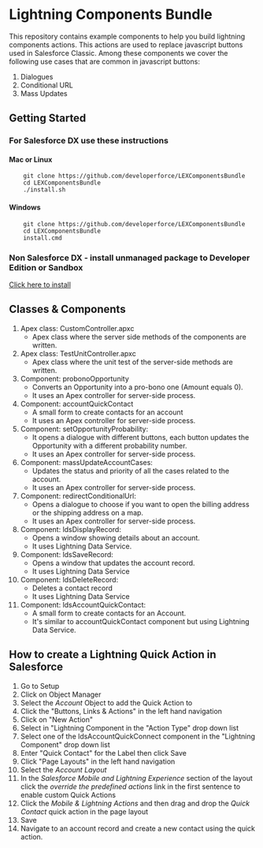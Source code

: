 # Lightning Components Bundle
This repository contains example components to help you build lightning components actions.
This actions are used to replace javascript buttons used in Salesforce Classic.
Among these components we cover the following use cases that are common in javascript buttons:
1. Dialogues
2. Conditional URL
3. Mass Updates

## Getting Started
### For Salesforce DX use these instructions
#### Mac or Linux
```
    git clone https://github.com/developerforce/LEXComponentsBundle
    cd LEXComponentsBundle
    ./install.sh
```
#### Windows
```
    git clone https://github.com/developerforce/LEXComponentsBundle
    cd LEXComponentsBundle
    install.cmd
```

### Non Salesforce DX - install unmanaged package to Developer Edition or Sandbox 
[Click here to install](https://login.salesforce.com/packaging/installPackage.apexp?p0=04t1I000002vjCN)

## Classes & Components
1. Apex class: CustomController.apxc
    * Apex class where the server side methods of the components are written.
2. Apex class: TestUnitController.apxc
    * Apex class where the unit test of the server-side methods are written.
3. Component: probonoOpportunity
    * Converts an Opportunity into a pro-bono one (Amount equals 0).
    * It uses an Apex controller for server-side process.
4. Component: accountQuickContact
    * A small form to create contacts for an account
    * It uses an Apex controller for server-side process.
5. Component: setOpportunityProbability:
    * It opens a dialogue with different buttons, each button updates the Opportunity with a different probability number.
    * It uses an Apex controller for server-side process.
6. Component: massUpdateAccountCases:
    * Updates the status and priority of all the cases related to the account.
    * It uses an Apex controller for server-side process.
7. Component: redirectConditionalUrl:
    * Opens a dialogue to choose if you want to open the billing address or the shipping address on a map.
    * It uses an Apex controller for server-side process.
8. Component: ldsDisplayRecord:
    * Opens a window showing details about an account.
    * It uses Lightning Data Service.
9. Component: ldsSaveRecord:
    * Opens a window that updates the account record.
    * It uses Lightning Data Service
10. Component: ldsDeleteRecord:
    * Deletes a contact record
    * It uses Lightning Data Service
11. Component: ldsAccountQuickContact:
    * A small form to create contacts for an Account.
    * It's similar to accountQuickContact component but using Lightning Data Service.

## How to create a Lightning Quick Action in Salesforce
1. Go to Setup
2. Click on Object Manager
3. Select the *Account* Object to add the Quick Action to
4. Click the "Buttons, Links & Actions" in the left hand navigation
5. Click on "New Action"
6. Select in "Lightning Component in the "Action Type" drop down list
7. Select one of the ldsAccountQuickConnect component in the "Lightning Component" drop down list
8. Enter "Quick Contact" for the Label then click Save
9. Click  "Page Layouts" in the left hand navigation
10. Select the *Account Layout*
11. In the *Salesforce Mobile and Lightning Experience* section of the layout click the *override the predefined actions* link in the first sentence to enable custom Quick Actions
12. Click the *Mobile & Lightning Actions* and then drag and drop the *Quick Contact* quick action in the page layout
13. Save
14. Navigate to an account record and create a new contact using the quick action.
